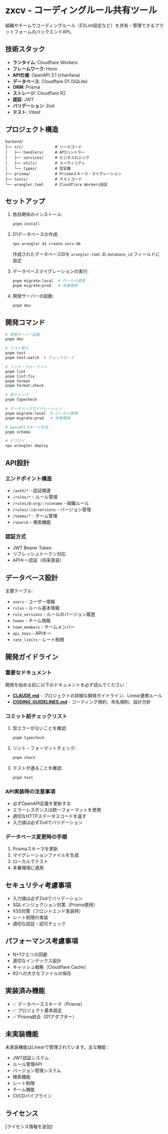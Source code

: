 # zxcv - コーディングルール共有ツール

組織やチームでコーディングルール（ESLint設定など）を共有・管理できるプラットフォームのバックエンドAPI。

## 技術スタック

- **ランタイム**: Cloudflare Workers
- **フレームワーク**: Hono
- **API仕様**: OpenAPI 3.1 (chanfana)
- **データベース**: Cloudflare D1 (SQLite)
- **ORM**: Prisma
- **ストレージ**: Cloudflare R2
- **認証**: JWT
- **バリデーション**: Zod
- **テスト**: Vitest

## プロジェクト構造

```
backend/
├── src/              # ソースコード
│   ├── handlers/     # APIハンドラー
│   ├── services/     # ビジネスロジック
│   ├── utils/        # ユーティリティ
│   └── types/        # 型定義
├── prisma/           # Prismaスキーマ・マイグレーション
├── tests/            # テストコード
└── wrangler.toml     # Cloudflare Workers設定
```

## セットアップ

1. 依存関係のインストール:
   ```bash
   pnpm install
   ```

2. D1データベースの作成:
   ```bash
   npx wrangler d1 create zxcv-db
   ```
   作成されたデータベースIDを `wrangler.toml` の `database_id` フィールドに設定

3. データベースマイグレーションの実行:
   ```bash
   pnpm migrate:local  # ローカル環境
   pnpm migrate:prod   # 本番環境
   ```

4. 開発サーバーの起動:
   ```bash
   pnpm dev
   ```

## 開発コマンド

```bash
# 開発サーバー起動
pnpm dev

# テスト実行
pnpm test
pnpm test:watch  # ウォッチモード

# リント・フォーマット
pnpm lint
pnpm lint:fix
pnpm format
pnpm format:check

# 型チェック
pnpm typecheck

# データベースマイグレーション
pnpm migrate:local  # ローカル環境
pnpm migrate:prod   # 本番環境

# OpenAPIスキーマ生成
pnpm schema

# デプロイ
npx wrangler deploy
```

## API設計

### エンドポイント構造

- `/auth/*` - 認証関連
- `/rules/*` - ルール管理
- `/rules/@:org/:rulename` - 組織ルール
- `/rules/:id/versions` - バージョン管理
- `/teams/*` - チーム管理
- `/search` - 検索機能

### 認証方式

- JWT Bearer Token
- リフレッシュトークン対応
- APIキー認証（将来実装）

## データベース設計

主要テーブル:
- `users` - ユーザー情報
- `rules` - ルール基本情報
- `rule_versions` - ルールのバージョン履歴
- `teams` - チーム情報
- `team_members` - チームメンバー
- `api_keys` - APIキー
- `rate_limits` - レート制限

## 開発ガイドライン

### 重要なドキュメント

開発を始める前に以下のドキュメントを必ず読んでください：

- **[CLAUDE.md](./CLAUDE.md)** - プロジェクトの詳細な開発ガイドライン、Linear連携ルール
- **[CODING_GUIDELINES.md](./CODING_GUIDELINES.md)** - コーディング規約、命名規則、設計方針

### コミット前チェックリスト

1. 型エラーがないことを確認:
   ```bash
   pnpm typecheck
   ```

2. リント・フォーマットチェック:
   ```bash
   pnpm check
   ```

3. テストが通ることを確認:
   ```bash
   pnpm test
   ```

### API実装時の注意事項

- 必ずOpenAPI定義を更新する
- エラーレスポンスは統一フォーマットを使用
- 適切なHTTPステータスコードを返す
- 入力値は必ずZodでバリデーション

### データベース変更時の手順

1. Prismaスキーマを更新
2. マイグレーションファイルを生成
3. ローカルでテスト
4. 本番環境に適用

## セキュリティ考慮事項

- 入力値は必ずZodでバリデーション
- SQLインジェクション対策（Prisma使用）
- XSS対策（フロントエンド実装時）
- レート制限の実装
- 適切な認証・認可チェック

## パフォーマンス考慮事項

- N+1クエリの回避
- 適切なインデックス設計
- キャッシュ戦略（Cloudflare Cache）
- R2への大きなファイルの保存

## 実装済み機能

- ✅ データベーススキーマ（Prisma）
- ✅ プロジェクト基本設定
- ✅ Prisma統合（D1アダプター）

## 未実装機能

未実装機能はLinearで管理されています。主な機能：

- JWT認証システム
- ルール管理API
- バージョン管理システム
- 検索機能
- レート制限
- チーム機能
- CI/CDパイプライン

## ライセンス

[ライセンス情報を追加]